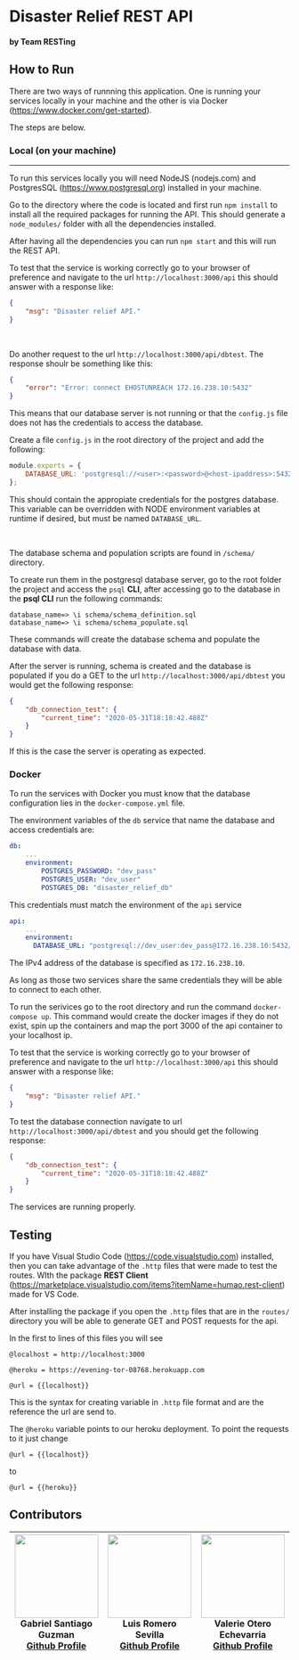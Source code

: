 # Disaster Relief REST API 
#### by Team RESTing

## How to Run

There are two ways of runnning this application. One is running your services locally in your machine and the other is via Docker (https://www.docker.com/get-started).

The steps are below.

### Local (on your machine)
------------------------

To run this services locally you will need NodeJS (nodejs.com) and PostgresSQL (https://www.postgresql.org) installed in your machine.

Go to the directory where the code is located and first run `npm install` to install all the required packages for running the API. This should generate a `node_modules/` folder with all the dependencies installed.

After having all the dependencies you can run `npm start` and this will run the REST API. 

To test that the service is working correctly go to your browser of preference and navigate to the url `http://localhost:3000/api` this should answer with a response like:

```json
{
    "msg": "Disaster relief API."
}
```
<br>

Do another request to the url `http://localhost:3000/api/dbtest`. The response shoulr be something like this:
```json
{
    "error": "Error: connect EHOSTUNREACH 172.16.238.10:5432"
}
```

This means that our database server is not running or that the `config.js` file does not has the credentials to access the database.

Create a file `config.js` in the root directory of the project and add the following:

```js
module.exports = {
    DATABASE_URL: 'postgresql://<user>:<password>@<host-ipaddress>:5432/database-name>',
};

```

This should contain the appropiate credentials for the postgres database. This variable can be overridden with NODE environment variables at runtime if desired, but must be named `DATABASE_URL`.

<br>

The database schema and population scripts are found in `/schema/` directory.

To create run them in the postgresql database server, go to the root folder the project and access the `psql` **CLI**, after accessing go to the database in the **psql CLI** run the following commands:

```
database_name=> \i schema/schema_definition.sql
database_name=> \i schema/schema_populate.sql
```

These commands will create the database schema and populate the database with data.

After the server is running, schema is created and the database is populated if you do a GET to the url `http://localhost:3000/api/dbtest` you would get the following response:
```json
{
    "db_connection_test": {
        "current_time": "2020-05-31T18:18:42.488Z"
    }
}
```

If this is the case the server is operating as expected.

### Docker

To run the services with Docker you must know that the database configuration lies in the  `docker-compose.yml` file.  

The environment variables of the `db` service that name the database and access credentials are:
```yml
db:
    ...
    environment:
        POSTGRES_PASSWORD: "dev_pass"
        POSTGRES_USER: "dev_user"
        POSTGRES_DB: "disaster_relief_db"
```

This credentials must match the environment of the `api` service
```yml
api:
    ...
    environment:
      DATABASE_URL: "postgresql://dev_user:dev_pass@172.16.238.10:5432/disaster_relief_db"
```

The IPv4 address of the database is specified as `172.16.238.10`.

As long as those two services share the same credentials they will be able to connect to each other.

To run the serivices go to the root directory and run the command `docker-compose up`. This command would create the docker images if they do not exist, spin up the containers and map the port 3000 of the api container to your localhost ip.


To test that the service is working correctly go to your browser of preference and navigate to the url `http://localhost:3000/api`  this should answer with a response like:

```json
{
    "msg": "Disaster relief API."
}
```

To test the database connection navigate to url `http://localhost:3000/api/dbtest` and you should get the following response:
```json
{
    "db_connection_test": {
        "current_time": "2020-05-31T18:18:42.488Z"
    }
}
```

The services are running properly.

## Testing

If you have Visual Studio Code (https://code.visualstudio.com) installed, then you can take advantage of the `.http` files that were made to test the routes. WIth the package **REST Client** (https://marketplace.visualstudio.com/items?itemName=humao.rest-client) made for VS Code.

After installing the package if you open the `.http` files that are in the `routes/` directory you will be able to generate GET and POST requests for the api.

In the first to lines of this files you will see
```
@localhost = http://localhost:3000

@heroku = https://evening-tor-08768.herokuapp.com

@url = {{localhost}}
```
This is the syntax for creating variable in `.http` file format and are the reference the url are send to.

The `@heroku` variable points to our heroku deployment. To point the requests to it just change

```
@url = {{localhost}}
``` 

to

```
@url = {{heroku}}
```

## Contributors
| <img src="https://firebasestorage.googleapis.com/v0/b/iapconfapp.appspot.com/o/WebPhotos%2Fgab%20image.png?alt=media&token=f4458c23-6a0d-4e6a-852d-bf8656ffb34d" width="150" height="150"> <br> Gabriel Santiago Guzman <br> [Github Profile][gab_git] | <img src="https://media-exp1.licdn.com/dms/image/C4E03AQEDK6HK17VNUA/profile-displayphoto-shrink_800_800/0?e=1596672000&v=beta&t=8zOTJma3osFIsIuXSP8vYyn2yhbYJepN07AUVhrIRv0" width="150" height="150"> <br> Luis Romero Sevilla <br> [Github Profile][luis_git] <br> | <img src="https://avatars1.githubusercontent.com/u/33661901" width="150" height="150"> <br> Valerie Otero Echevarria <br> [Github Profile][valerie_git] <br> |
|:---: | :---: | :---: |

[gab_git]: https://github.com/agSant01 'GitHub'
[luis_git]: https://github.com/oremorsiul15 'GitHub'
[valerie_git]: https://github.com/valerieotero 'GitHub'
